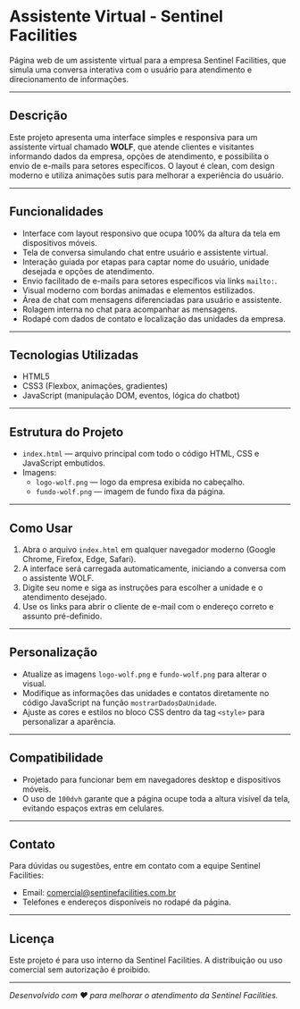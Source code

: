 # Assistente Virtual - Sentinel Facilities

Página web de um assistente virtual para a empresa Sentinel Facilities, que simula uma conversa interativa com o usuário para atendimento e direcionamento de informações.

---

## Descrição

Este projeto apresenta uma interface simples e responsiva para um assistente virtual chamado **WOLF**, que atende clientes e visitantes informando dados da empresa, opções de atendimento, e possibilita o envio de e-mails para setores específicos. O layout é clean, com design moderno e utiliza animações sutis para melhorar a experiência do usuário.

---

## Funcionalidades

- Interface com layout responsivo que ocupa 100% da altura da tela em dispositivos móveis.
- Tela de conversa simulando chat entre usuário e assistente virtual.
- Interação guiada por etapas para captar nome do usuário, unidade desejada e opções de atendimento.
- Envio facilitado de e-mails para setores específicos via links `mailto:`.
- Visual moderno com bordas animadas e elementos estilizados.
- Área de chat com mensagens diferenciadas para usuário e assistente.
- Rolagem interna no chat para acompanhar as mensagens.
- Rodapé com dados de contato e localização das unidades da empresa.

---

## Tecnologias Utilizadas

- HTML5
- CSS3 (Flexbox, animações, gradientes)
- JavaScript (manipulação DOM, eventos, lógica do chatbot)

---

## Estrutura do Projeto

- `index.html` — arquivo principal com todo o código HTML, CSS e JavaScript embutidos.
- Imagens:
  - `logo-wolf.png` — logo da empresa exibida no cabeçalho.
  - `fundo-wolf.png` — imagem de fundo fixa da página.

---

## Como Usar

1. Abra o arquivo `index.html` em qualquer navegador moderno (Google Chrome, Firefox, Edge, Safari).
2. A interface será carregada automaticamente, iniciando a conversa com o assistente WOLF.
3. Digite seu nome e siga as instruções para escolher a unidade e o atendimento desejado.
4. Use os links para abrir o cliente de e-mail com o endereço correto e assunto pré-definido.

---

## Personalização

- Atualize as imagens `logo-wolf.png` e `fundo-wolf.png` para alterar o visual.
- Modifique as informações das unidades e contatos diretamente no código JavaScript na função `mostrarDadosDaUnidade`.
- Ajuste as cores e estilos no bloco CSS dentro da tag `<style>` para personalizar a aparência.

---

## Compatibilidade

- Projetado para funcionar bem em navegadores desktop e dispositivos móveis.
- O uso de `100dvh` garante que a página ocupe toda a altura visível da tela, evitando espaços extras em celulares.

---

## Contato

Para dúvidas ou sugestões, entre em contato com a equipe Sentinel Facilities:

- Email: comercial@sentinefacilities.com.br
- Telefones e endereços disponíveis no rodapé da página.

---

## Licença

Este projeto é para uso interno da Sentinel Facilities. A distribuição ou uso comercial sem autorização é proibido.

---

*Desenvolvido com ❤️ para melhorar o atendimento da Sentinel Facilities.*
